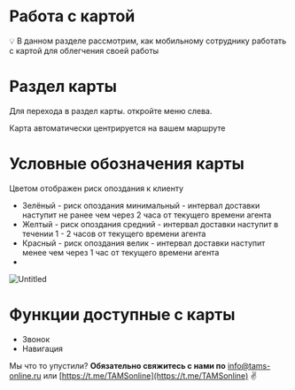 # Работа с картой

<aside>
💡 В данном разделе рассмотрим, как мобильному сотруднику работать с картой для облегчения своей работы

</aside>

# Раздел карты

Для перехода в раздел карты. откройте меню слева.

Карта автоматически центрируется на вашем маршруте

# Условные обозначения карты

Цветом отображен риск опоздания к клиенту

- Зелёный - риск опоздания минимальный - интервал доставки наступит не ранее чем через 2 часа от текущего времени агента
- Желтый - риск опоздания средний - интервал доставки наступит в течении 1 - 2 часов от текущего времени агента
- Красный - риск опоздания велик - интервал доставки наступит менее чем через 1 час от текущего времени агента
- 

![Untitled](%D0%A0%D0%B0%D0%B1%D0%BE%D1%82%D0%B0%20%D1%81%20%D0%BA%D0%B0%D1%80%D1%82%D0%BE%D0%B8%CC%86%20d5fc62be836040c8a22e2532bda38e39/Untitled.png)

# Функции доступные с карты

- Звонок
- Навигация

Мы что то упустили?
**Обязательно свяжитесь с нами по** [info@tams-online.ru](mailto:info@tams-onine.ru) или [https://t.me/TAMSonline](https://t.me/TAMSonline) ✌️